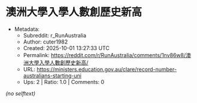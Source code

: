 # 澳洲大學入學人數創歷史新高

- Metadata:
  - Subreddit: r_RunAustralia
  - Author: cuter1982
  - Created: 2025-10-01 13:27:33 UTC
  - Permalink: https://reddit.com/r/RunAustralia/comments/1nv86w8/澳洲大學入學人數創歷史新高/
  - URL: https://ministers.education.gov.au/clare/record-number-australians-starting-uni
  - Ups: 2 | Ratio: 1.0 | Comments: 0

_(no selftext)_
